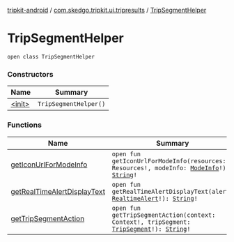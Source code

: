 [tripkit-android](../../index.md) / [com.skedgo.tripkit.ui.tripresults](../index.md) / [TripSegmentHelper](./index.md)

# TripSegmentHelper

`open class TripSegmentHelper`

### Constructors

| Name | Summary |
|---|---|
| [&lt;init&gt;](-init-.md) | `TripSegmentHelper()` |

### Functions

| Name | Summary |
|---|---|
| [getIconUrlForModeInfo](get-icon-url-for-mode-info.md) | `open fun getIconUrlForModeInfo(resources: Resources!, modeInfo: `[`ModeInfo`](../../skedgo.tripkit.routing/-mode-info/index.md)`!): `[`String`](https://kotlinlang.org/api/latest/jvm/stdlib/kotlin/-string/index.html)`!` |
| [getRealTimeAlertDisplayText](get-real-time-alert-display-text.md) | `open fun getRealTimeAlertDisplayText(alert: `[`RealtimeAlert`](../../com.skedgo.android.common.model/-realtime-alert/index.md)`!): `[`String`](https://kotlinlang.org/api/latest/jvm/stdlib/kotlin/-string/index.html)`!` |
| [getTripSegmentAction](get-trip-segment-action.md) | `open fun getTripSegmentAction(context: Context!, tripSegment: `[`TripSegment`](../../skedgo.tripkit.routing/-trip-segment/index.md)`!): `[`String`](https://kotlinlang.org/api/latest/jvm/stdlib/kotlin/-string/index.html)`!` |

